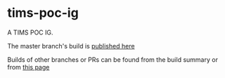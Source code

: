 # tims-poc-ig
A TIMS POC IG. 

The master branch's build is [published here](https://hot-ecosystem.github.io/tims-ig/tims-ig/branch/master)

Builds of other branches or PRs can be found from the build summary or from [this page](https://github.com/HOT-Ecosystem/tims-ig/blob/gh-pages/IG_BUILDS.md)



